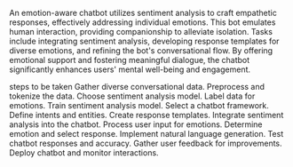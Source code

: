 An emotion-aware chatbot utilizes sentiment analysis to craft empathetic responses, effectively addressing individual emotions. 
This bot emulates human interaction, providing companionship to alleviate isolation. 
Tasks include integrating sentiment analysis, developing response templates for diverse emotions, and refining the bot's conversational flow. 
By offering emotional support and fostering meaningful dialogue, the chatbot significantly enhances users' mental well-being and engagement.


steps to be taken
Gather diverse conversational data.
Preprocess and tokenize the data.
Choose sentiment analysis model.
Label data for emotions.
Train sentiment analysis model.
Select a chatbot framework.
Define intents and entities.
Create response templates.
Integrate sentiment analysis into the chatbot.
Process user input for emotions.
Determine emotion and select response.
Implement natural language generation.
Test chatbot responses and accuracy.
Gather user feedback for improvements.
Deploy chatbot and monitor interactions.
